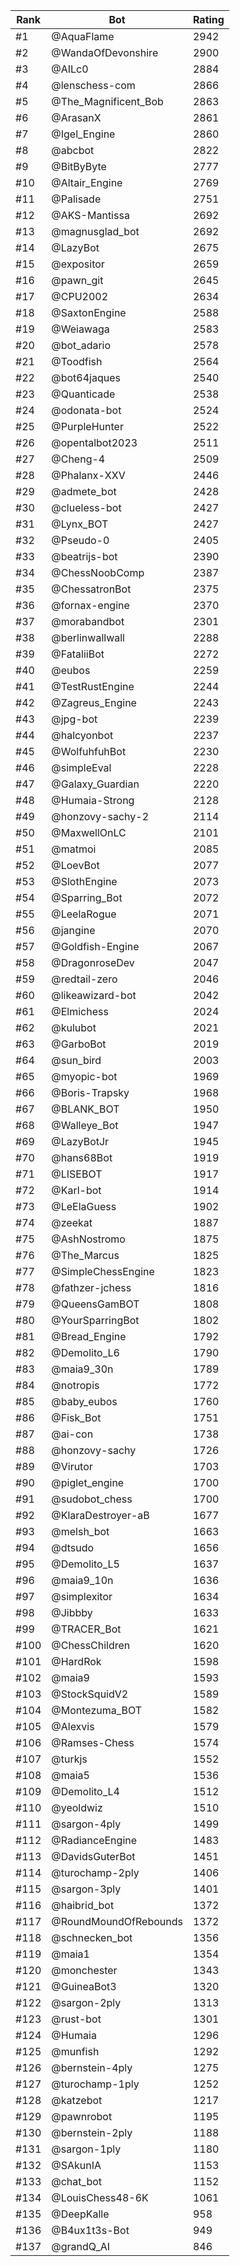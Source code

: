 Rank|Bot|Rating
---|---|---
#1|@AquaFlame|2942
#2|@WandaOfDevonshire|2900
#3|@AILc0|2884
#4|@lenschess-com|2866
#5|@The_Magnificent_Bob|2863
#6|@ArasanX|2861
#7|@Igel_Engine|2860
#8|@abcbot|2822
#9|@BitByByte|2777
#10|@Altair_Engine|2769
#11|@Palisade|2751
#12|@AKS-Mantissa|2692
#13|@magnusglad_bot|2692
#14|@LazyBot|2675
#15|@expositor|2659
#16|@pawn_git|2645
#17|@CPU2002|2634
#18|@SaxtonEngine|2588
#19|@Weiawaga|2583
#20|@bot_adario|2578
#21|@Toodfish|2564
#22|@bot64jaques|2540
#23|@Quanticade|2538
#24|@odonata-bot|2524
#25|@PurpleHunter|2522
#26|@opentalbot2023|2511
#27|@Cheng-4|2509
#28|@Phalanx-XXV|2446
#29|@admete_bot|2428
#30|@clueless-bot|2427
#31|@Lynx_BOT|2427
#32|@Pseudo-0|2405
#33|@beatrijs-bot|2390
#34|@ChessNoobComp|2387
#35|@ChessatronBot|2375
#36|@fornax-engine|2370
#37|@morabandbot|2301
#38|@berlinwallwall|2288
#39|@FataliiBot|2272
#40|@eubos|2259
#41|@TestRustEngine|2244
#42|@Zagreus_Engine|2243
#43|@jpg-bot|2239
#44|@halcyonbot|2237
#45|@WolfuhfuhBot|2230
#46|@simpleEval|2228
#47|@Galaxy_Guardian|2220
#48|@Humaia-Strong|2128
#49|@honzovy-sachy-2|2114
#50|@MaxwellOnLC|2101
#51|@matmoi|2085
#52|@LoevBot|2077
#53|@SlothEngine|2073
#54|@Sparring_Bot|2072
#55|@LeelaRogue|2071
#56|@jangine|2070
#57|@Goldfish-Engine|2067
#58|@DragonroseDev|2047
#59|@redtail-zero|2046
#60|@likeawizard-bot|2042
#61|@Elmichess|2024
#62|@kulubot|2021
#63|@GarboBot|2019
#64|@sun_bird|2003
#65|@myopic-bot|1969
#66|@Boris-Trapsky|1968
#67|@BLANK_BOT|1950
#68|@Walleye_Bot|1947
#69|@LazyBotJr|1945
#70|@hans68Bot|1919
#71|@LISEBOT|1917
#72|@Karl-bot|1914
#73|@LeElaGuess|1902
#74|@zeekat|1887
#75|@AshNostromo|1875
#76|@The_Marcus|1825
#77|@SimpleChessEngine|1823
#78|@fathzer-jchess|1816
#79|@QueensGamBOT|1808
#80|@YourSparringBot|1802
#81|@Bread_Engine|1792
#82|@Demolito_L6|1790
#83|@maia9_30n|1789
#84|@notropis|1772
#85|@baby_eubos|1760
#86|@Fisk_Bot|1751
#87|@ai-con|1738
#88|@honzovy-sachy|1726
#89|@Virutor|1703
#90|@piglet_engine|1700
#91|@sudobot_chess|1700
#92|@KlaraDestroyer-aB|1677
#93|@melsh_bot|1663
#94|@dtsudo|1656
#95|@Demolito_L5|1637
#96|@maia9_10n|1636
#97|@simplexitor|1634
#98|@Jibbby|1633
#99|@TRACER_Bot|1621
#100|@ChessChildren|1620
#101|@HardRok|1598
#102|@maia9|1593
#103|@StockSquidV2|1589
#104|@Montezuma_BOT|1582
#105|@Alexvis|1579
#106|@Ramses-Chess|1574
#107|@turkjs|1552
#108|@maia5|1536
#109|@Demolito_L4|1512
#110|@yeoldwiz|1510
#111|@sargon-4ply|1499
#112|@RadianceEngine|1483
#113|@DavidsGuterBot|1451
#114|@turochamp-2ply|1406
#115|@sargon-3ply|1401
#116|@haibrid_bot|1372
#117|@RoundMoundOfRebounds|1372
#118|@schnecken_bot|1356
#119|@maia1|1354
#120|@monchester|1343
#121|@GuineaBot3|1320
#122|@sargon-2ply|1313
#123|@rust-bot|1301
#124|@Humaia|1296
#125|@munfish|1292
#126|@bernstein-4ply|1275
#127|@turochamp-1ply|1252
#128|@katzebot|1217
#129|@pawnrobot|1195
#130|@bernstein-2ply|1188
#131|@sargon-1ply|1180
#132|@SAkunIA|1153
#133|@chat_bot|1152
#134|@LouisChess48-6K|1061
#135|@DeepKalle|958
#136|@B4ux1t3s-Bot|949
#137|@grandQ_AI|846
